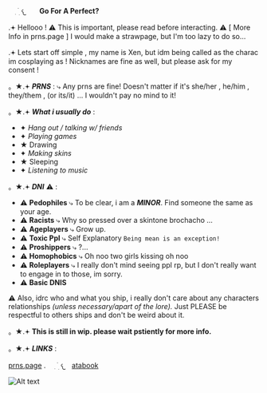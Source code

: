 ⠀ ִ  ࣪   ׅ  𐔌ㅤ **Go For A Perfect?**

.𖥔 Hellooo ! ⚠︎ This is important, please read before interacting. ⚠︎ [ More Info in prns.page ]
I would make a strawpage, but I'm too lazy to do so...

.𖥔 Lets start off simple , my name is Xen, but idm being called as the charac im cosplaying as ! Nicknames are fine as well, but please ask for my consent !

。★.𖥔 *__PRNS__* :
⤷
Any prns are fine! Doesn't matter if it's she/her , he/him , they/them , (or its/it) ... I wouldn't pay no mind to it!

。★.𖥔 *__What i usually do__* :
- ✦ *Hang out / talking w/ friends*
- ✦ *Playing games*
- ★ Drawing
- ✦ *Making skins*
- ★ Sleeping
- ✦ *Listening to music*

。★.𖥔 ***DNI*** ⚠︎ :
- ⚠︎ **Pedophiles** ⤷ To be clear, i am a ***MINOR***. Find someone the same as your age.
- ⚠︎ **Racists** ⤷ Why so pressed over a skintone brochacho ...
- ⚠︎ **Ageplayers** ⤷ Grow up.
- ⚠︎ **Toxic Ppl** ⤷ Self Explanatory `Being mean is an exception!`
- ⚠︎ **Proshippers** ⤷ ?...
- ⚠︎ **Homophobics** ⤷ Oh noo two girls kissing oh noo
- ⚠︎ **Roleplayers** ⤷ I really don't mind seeing ppl rp, but I don't really want to engage in to those, im sorry.
- ⚠︎ **Basic DNIS**

⚠︎ Also, idrc who and what you ship, i really don't care about any characters relationships *(unless necessary/apart of the lore).* Just PLEASE be respectful to others ships and don't be weird about it.

。★.𖥔 **This is still in wip. please wait pstiently for more info.**


。★.𖥔 *__LINKS__* :

[prns.page](https://en.pronouns.page/@Xe.mn0) . ⠀ ִ  ࣪   ׅ  𐔌ㅤ[atabook](d0zing.atabook.org)

![Alt text](https://ik.imagekit.io/22tifjcqh/Untitled250_20251006121902.png)

